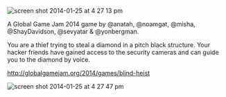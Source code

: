 ![screen shot 2014-01-25 at 4 27 13 pm](https://f.cloud.github.com/assets/1366521/2001806/518ccce8-85cf-11e3-9053-e67760077742.png)

A Global Game Jam 2014 game by @anatah, @noamgat, @misha, @ShayDavidson, @sevyatar & @yonbergman.

You are a thief trying to steal a diamond in a pitch black structure. Your hacker friends have gained access to the security cameras and can guide you to the diamond by voice.

http://globalgamejam.org/2014/games/blind-heist

![screen shot 2014-01-25 at 4 27 47 pm](https://f.cloud.github.com/assets/1366521/2001804/f59bf17a-85ce-11e3-9deb-6f00d98720ee.png)

